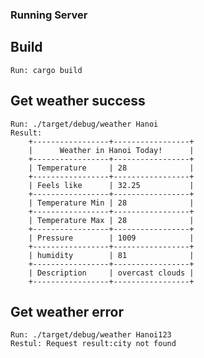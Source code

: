 ### Running Server

## Build
    Run: cargo build

## Get weather success
    Run: ./target/debug/weather Hanoi
    Result:
        +-----------------+-----------------+
        |      Weather in Hanoi Today!      |
        +-----------------+-----------------+
        | Temperature     | 28              |
        +-----------------+-----------------+
        | Feels like      | 32.25           |
        +-----------------+-----------------+
        | Temperature Min | 28              |
        +-----------------+-----------------+
        | Temperature Max | 28              |
        +-----------------+-----------------+
        | Pressure        | 1009            |
        +-----------------+-----------------+
        | humidity        | 81              |
        +-----------------+-----------------+
        | Description     | overcast clouds |
        +-----------------+-----------------+

## Get weather error
    Run: ./target/debug/weather Hanoi123
    Restul: Request result:city not found

